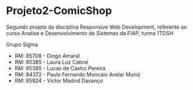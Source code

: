 # Projeto2-ComicShop
Segundo projeto da disciplina Responsive Web Development, referente ao curso Analise e Desenvolvimento de Sistemas da FIAP, turma 1TDSH

Grupo Sigma
<ul>
                <li>RM: 85708 - Diogo Amaral</li>
                <li>RM: 85385 - Laura Luz Cabral</li>
                <li>RM: 85385 - Lucas de Castro Pereira</li>
                <li>RM: 84372 - Paulo Fernando Moncaio Avelar Muniz</li>
                <li>RM: 85824 - Víctor Madrid Davanço</li>
            </ul>
